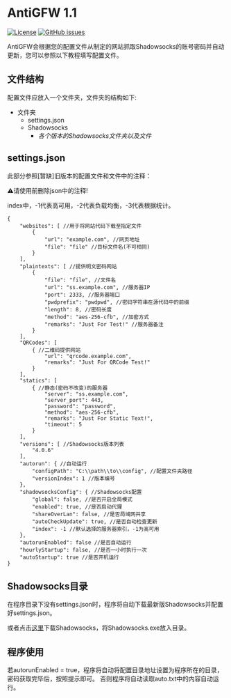 # AntiGFW 1.1

[![License](https://img.shields.io/badge/license-GNU--GPLv3-blue.svg)](https://github.com/anti-greatfirewall/AntiGFW/blob/master/LICENSE)
[![GitHub issues](https://img.shields.io/github/issues/anti-greatfirewall/AntiGFW.svg?maxAge=2592000?style=flat-square)](https://github.com/anti-greatfirewall/AntiGFW/issues)

AntiGFW会根据您的配置文件从制定的网站抓取Shadowsocks的账号密码并自动更新，您可以参照以下教程填写配置文件。

## 文件结构

配置文件应放入一个文件夹，文件夹的结构如下:

 - 文件夹
   - settings.json
   - Shadowsocks
     - *各个版本的Shadowsocks文件夹以及文件*

## settings.json

此部分参照[暂缺]旧版本的配置文件和文件中的注释：

:warning:请使用前删除json中的注释!

index中，-1代表高可用，-2代表负载均衡，-3代表根据统计。

```
{
    "websites": [ //用于将网站代码下载至指定文件
        {
            "url": "example.com", //网页地址
            "file": "file" //目标文件名(不可相同)
        }
    ],
    "plaintexts": [ //提供明文密码网站
        {
            "file": "file", //文件名
            "url": "ss.example.com", //服务器IP
            "port": 2333, //服务器端口
            "pwdprefix": "pwdpwd", //密码字符串在源代码中的前缀
            "length": 8, //密码长度
            "method": "aes-256-cfb", //加密方式
            "remarks": "Just For Test!" //服务器备注
        }
    ],
    "QRCodes": [
        { //二维码提供网站
            "url": "qrcode.example.com",
            "remarks": "Just For QRCode Test!"
        }
    ],
    "statics": [
        { //静态(密码不改变)的服务器
            "server": "ss.example.com",
            "server_port": 443,
            "password": "password",
            "method": "aes-256-cfb",
            "remarks": "Just For Static Text!",
            "timeout": 5
        }
    ],
    "versions": [ //Shadowsocks版本列表
        "4.0.6"
    ],
    "autorun": { //自动运行
        "configPath": "C:\\path\\to\\config", //配置文件夹路径
        "versionIndex": 1 //版本编号
    },
    "shadowsocksConfig": { //Shadowsocks配置
        "global": false, //是否开启全局模式
        "enabled": true, //是否启动代理
        "shareOverLan": false, //是否局域网共享
        "autoCheckUpdate": true, //是否自动检查更新
        "index": -1 //默认选择的服务器索引，-1为高可用
    },
    "autorunEnabled": false //是否自动运行
    "hourlyStartup": false, //是否一小时执行一次
    "autoStartup": true //是否开机运行
}
```

## Shadowsocks目录

在程序目录下没有settings.json时，程序将自动下载最新版Shadowsocks并配置好settings.json。

或者点击[这里](https://github.com/shadowsocks/shadowsocks-windows/releases)下载Shadowsocks，将Shadowsocks.exe放入目录。

## 程序使用

若autorunEnabled = true，程序将自动将配置目录地址设置为程序所在的目录，密码获取完毕后，按照提示即可。
否则程序将自动读取auto.txt中的内容自动运行。
